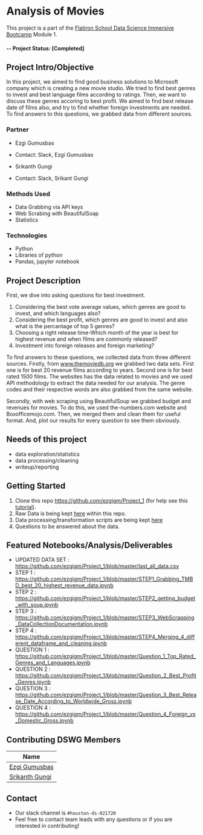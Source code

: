
# Analysis of Movies

This project is a part of the [Flatiron School Data Science Immersive Bootcamp](https://flatironschool.com/career-courses/data-science-bootcamp) Module 1. 
#### -- Project Status: [Completed]

## Project Intro/Objective

In this project, we aimed to find good business solutions to Microsoft company which is creating a new movie studio. We tried to find best genres to invest and best language films according to ratings. Then, we want to discuss these genres accoring to best profit. We aimed to find best release date of films also, and try to find whether foreign investments are needed. To find answers to this questions, we grabbed data from different sources.

### Partner
* Ezgi Gumusbas 
* Contact: Slack, Ezgi Gumusbas

* Srikanth Gungi
* Contact: Slack, Srikant Gungi

### Methods Used
* Data Grabbing via API keys
* Web Scrabing with BeautifulSoap
* Statistics

### Technologies 
* Python
* Libraries of python
* Pandas, jupyter notebook

## Project Description

First, we dive into asking questions for best investment.

1. Considering the best vote average values, which genres are good to invest, and which languages also?
2. Considering the best profit, which genres are good to invest and also what is the percantage of top 5 genres?
3. Choosing a right release time-Which month of the year is best for highest revenue and when films are commonly released?
4. Investment into foreign releases and foreign marketing?

To find answers to these questions, we collected data from three different sources. Firstly, from www.themoviedb.org we grabbed two data sets. First one is for best 20 revenue films according to years. Second one is for best rated 1500 films. 
The websites has the data related to movies and we used API methodology to extract the data needed for our analysis. The genre codes and their respective words are also grabbed from the same website.

Secondly, with web scraping using BeautifulSoup we grabbed budget and revenues for movies. To do this, we used the-numbers.com website and Boxofficemojo.com.
Then, we merged them and clean them for useful format. And, plot our results for every question to see them obviously.

## Needs of this project

- data exploration/statistics
- data processing/cleaning
- writeup/reporting

## Getting Started

1. Clone this repo https://github.com/ezgigm/Project_1 (for help see this [tutorial](https://help.github.com/articles/cloning-a-repository/)).
2. Raw Data is being kept [here](https://github.com/ezgigm/Project_1/tree/master/Raw_Data) within this repo.   
3. Data processing/transformation scripts are being kept [here](https://github.com/ezgigm/Project_1)
4. Questions to be answered about the data.


## Featured Notebooks/Analysis/Deliverables
*  UPDATED DATA SET : https://github.com/ezgigm/Project_1/blob/master/last_all_data.csv
*  STEP 1 : https://github.com/ezgigm/Project_1/blob/master/STEP1_Grabbing_TMBD_best_20_highest_revenue_data.ipynb
*  STEP 2 : https://github.com/ezgigm/Project_1/blob/master/STEP2_getting_budget_with_soup.ipynb
*  STEP 3 : https://github.com/ezgigm/Project_1/blob/master/STEP3_WebScrapping_DataCollectionDocumentation.ipynb
*  STEP 4 : https://github.com/ezgigm/Project_1/blob/master/STEP4_Merging_4_different_dataframe_and_cleaning.ipynb
*  QUESTION 1 : https://github.com/ezgigm/Project_1/blob/master/Question_1_Top_Rated_Genres_and_Languages.ipynb
*  QUESTION 2 : https://github.com/ezgigm/Project_1/blob/master/Question_2_Best_Profit_Genres.ipynb
*  QUESTION 3 : https://github.com/ezgigm/Project_1/blob/master/Question_3_Best_Release_Date_According_to_Worldwide_Gross.ipynb
*  QUESTION 4 : https://github.com/ezgigm/Project_1/blob/master/Question_4_Foreign_vs_Domestic_Gross.ipynb


## Contributing DSWG Members


|Name     |
|---------|
|[Ezgi Gumusbas](https://github.com/ezgigm)| @ezgigm        |
|[Srikanth Gungi](https://github.com/srikanthgungi) |@srikanthgungi    |

## Contact 
* Our slack channel is `#houston-ds-021720`
* Feel free to contact team leads with any questions or if you are interested in contributing!
